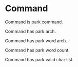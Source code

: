 # Command

Command is park command.

Command has park arch.

Command has park word arch.

Command has park word count.

Command has park valid char list.